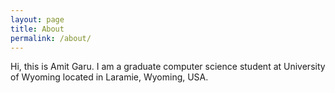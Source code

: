 ```yaml
---
layout: page
title: About
permalink: /about/
---
```


Hi, this is Amit Garu. I am a graduate computer science student at University of Wyoming located in Laramie, Wyoming, USA.


